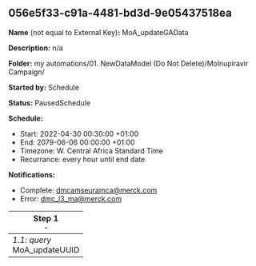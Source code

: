 ## 056e5f33-c91a-4481-bd3d-9e05437518ea

**Name** (not equal to External Key)**:** MoA_updateGAData

**Description:** n/a

**Folder:** my automations/01. NewDataModel (Do Not Delete)/Molnupiravir Campaign/

**Started by:** Schedule

**Status:** PausedSchedule

**Schedule:**

* Start: 2022-04-30 00:30:00 +01:00
* End: 2079-06-06 00:00:00 +01:00
* Timezone: W. Central Africa Standard Time
* Recurrance: every hour until end date

**Notifications:**

* Complete: dmcamseuramca@merck.com
* Error: dmc_l3_ma@merck.com

| Step 1<br>_<small>-</small>_ |
| --- |
| _1.1: query_<br>MoA_updateUUID |
